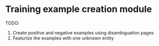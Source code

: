 # Training example creation module

TODO:

1. Create positive and negative examples using disambiguation pages
2. Featurize the examples with one unknown entity
